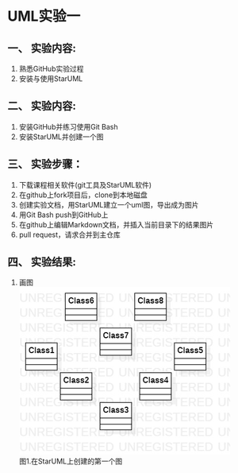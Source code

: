 # UML实验一
   
## 一、 实验内容:
   
1. 熟悉GitHub实验过程
2. 安装与使用StarUML

## 二、 实验内容:

1. 安装GitHub并练习使用Git Bash
2. 安装StarUML并创建一个图
   
## 三、 实验步骤： 
   
1. 下载课程相关软件(git工具及StarUML软件)  
2. 在github上fork项目后，clone到本地磁盘  
3. 创建实验文档，用StarUML建立一个uml图，导出成为图片  
4. 用Git Bash push到GitHub上  
5. 在github上编辑Markdown文档，并插入当前目录下的结果图片  
6. pull request，请求合并到主仓库
   
## 四、 实验结果:
1. 画图  
![第一个UML图](./model1.jpg)  
图1.在StarUML上创建的第一个图
